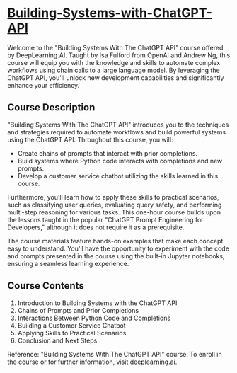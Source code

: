 # [Building-Systems-with-ChatGPT-API](https://www.deeplearning.ai/short-courses/building-systems-with-chatgpt/)

Welcome to the "Building Systems With The ChatGPT API" course offered by DeepLearning.AI. Taught by Isa Fulford from OpenAI and Andrew Ng, this course will equip you with the knowledge and skills to automate complex workflows using chain calls to a large language model. By leveraging the ChatGPT API, you'll unlock new development capabilities and significantly enhance your efficiency.

## Course Description
"Building Systems With The ChatGPT API" introduces you to the techniques and strategies required to automate workflows and build powerful systems using the ChatGPT API. Throughout this course, you will:

- Create chains of prompts that interact with prior completions.
- Build systems where Python code interacts with completions and new prompts.
- Develop a customer service chatbot utilizing the skills learned in this course.

Furthermore, you'll learn how to apply these skills to practical scenarios, such as classifying user queries, evaluating query safety, and performing multi-step reasoning for various tasks. This one-hour course builds upon the lessons taught in the popular "ChatGPT Prompt Engineering for Developers," although it does not require it as a prerequisite.

The course materials feature hands-on examples that make each concept easy to understand. You'll have the opportunity to experiment with the code and prompts presented in the course using the built-in Jupyter notebooks, ensuring a seamless learning experience.

## Course Contents
1. Introduction to Building Systems with the ChatGPT API
2. Chains of Prompts and Prior Completions
3. Interactions Between Python Code and Completions
4. Building a Customer Service Chatbot
5. Applying Skills to Practical Scenarios
6. Conclusion and Next Steps

Reference: "Building Systems With The ChatGPT API" course. To enroll in the course or for further information, visit [deeplearning.ai](https://www.deeplearning.ai/).
